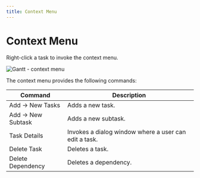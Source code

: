 ```yaml
---
title: Context Menu
---
```

# Context Menu

Right-click a task to invoke the context menu.

![Gantt - context menu](~/interface-elements-for-web/images/Gantt/context-menu.png)

The context menu provides the following commands:

| Command | Description |
|---|---|
| Add -> New Tasks | Adds a new task. |
| Add -> New Subtask | Adds a new subtask. |
| Task Details | Invokes a dialog window where a user can edit a task. |
| Delete Task | Deletes a task. |
| Delete Dependency | Deletes a dependency. |
